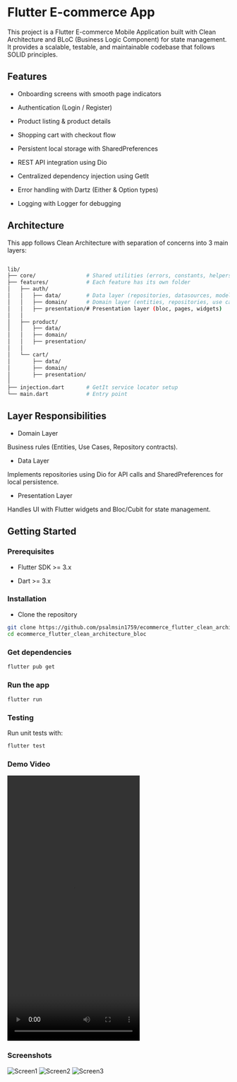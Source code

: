 # Flutter E-commerce App

This project is a Flutter E-commerce Mobile Application built with Clean Architecture and BLoC (Business Logic Component) for state management. It provides a scalable, testable, and maintainable codebase that follows SOLID principles.


## Features

- Onboarding screens with smooth page indicators

- Authentication (Login / Register)

- Product listing & product details

- Shopping cart with checkout flow

- Persistent local storage with SharedPreferences

- REST API integration using Dio

- Centralized dependency injection using GetIt

- Error handling with Dartz (Either & Option types)

- Logging with Logger for debugging

## Architecture

This app follows Clean Architecture with separation of concerns into 3 main layers:

```bash

lib/
├── core/                # Shared utilities (errors, constants, helpers)
├── features/            # Each feature has its own folder
│   ├── auth/
│   │   ├── data/        # Data layer (repositories, datasources, models)
│   │   ├── domain/      # Domain layer (entities, repositories, use cases)
│   │   ├── presentation/# Presentation layer (bloc, pages, widgets)
│   │
│   ├── product/
│   │   ├── data/
│   │   ├── domain/
│   │   ├── presentation/
│   │
│   └── cart/
│       ├── data/
│       ├── domain/
│       ├── presentation/
│
├── injection.dart       # GetIt service locator setup
└── main.dart            # Entry point


```

## Layer Responsibilities

- Domain Layer

Business rules (Entities, Use Cases, Repository contracts).

- Data Layer

Implements repositories using Dio for API calls and SharedPreferences for local persistence.

- Presentation Layer

Handles UI with Flutter widgets and Bloc/Cubit for state management.


## Getting Started
### Prerequisites

- Flutter SDK >= 3.x

- Dart >= 3.x

### Installation


- Clone the repository

```bash
git clone https://github.com/psalmsin1759/ecommerce_flutter_clean_architecture_bloc.git
cd ecommerce_flutter_clean_architecture_bloc

```
### Get dependencies
```bash
flutter pub get
```

### Run the app
```bash
flutter run

```


### Testing

Run unit tests with:
```bash
flutter test

```

### Demo Video

<video src="./docs/demo.mp4" controls="controls" width="300" height="600">
  Your browser does not support the video tag.
</video>

### Screenshots

![Screen1](./docs/screen1.png)
![Screen2](./docs/screen2.png)
![Screen3](./docs/screen3.png)


